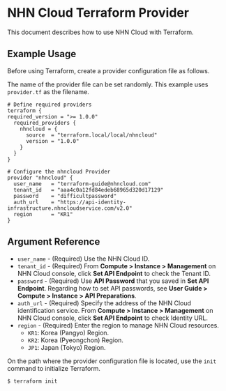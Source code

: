 # NHN Cloud Terraform Provider

This document describes how to use NHN Cloud with Terraform.

## Example Usage

Before using Terraform, create a provider configuration file as follows.

The name of the provider file can be set randomly. This example uses `provider.tf` as the filename.

```
# Define required providers
terraform {
required_version = ">= 1.0.0"
  required_providers {
    nhncloud = {
      source  = "terraform.local/local/nhncloud"
      version = "1.0.0"
    }
  }
}

# Configure the nhncloud Provider
provider "nhncloud" {
  user_name   = "terraform-guide@nhncloud.com"
  tenant_id   = "aaa4c0a12fd84edeb68965d320d17129"
  password    = "difficultpassword"
  auth_url    = "https://api-identity-infrastructure.nhncloudservice.com/v2.0"
  region      = "KR1"
}
```

## Argument Reference

* `user_name` - (Required) Use the NHN Cloud ID.
* `tenant_id` - (Required) From **Compute > Instance > Management** on NHN Cloud console, click **Set API Endpoint** to check the Tenant ID.
* `password` - (Required) Use **API Password** that you saved in **Set API Endpoint**. Regarding how to set API passwords, see **User Guide > Compute > Instance > API Preparations**.
* `auth_url` - (Required) Specify the address of the NHN Cloud identification service. From **Compute > Instance > Management** on NHN Cloud console, click **Set API Endpoint** to check Identity URL.
* `region` - (Required) Enter the region to manage NHN Cloud resources.
    * `KR1`: Korea (Pangyo) Region.
    * `KR2`: Korea (Pyeongchon) Region.
    * `JP1`: Japan (Tokyo) Region.

On the path where the provider configuration file is located, use the `init` command to initialize Terraform.

```sh
$ terraform init
```